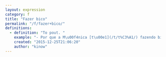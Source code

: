 ```yaml
---
layout: expression
category: f
title: "Fazer bico"
permalink: "/f/fazer+bico/"
definitions:
  - definition: "To pout. "
    example: "- Por que a M\u00f4nica [t\u00e1](/t/t%C3%A1/) fazendo bico?\r\n- \u00c9 porque o Cebolinha pegou o coelhinho dela de novo."
    created: "2015-12-25T21:06:20"
    author: "kinow"
---
```

